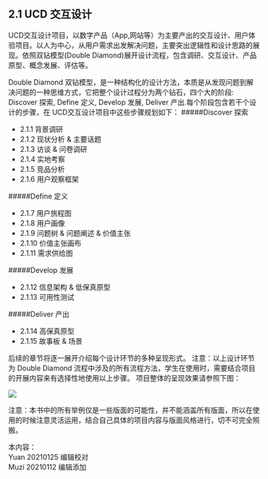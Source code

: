 ## 2.1 UCD 交互设计
UCD交互设计项目，以数字产品（App,网站等）为主要产出的交互设计、用户体验项目。以人为中心，从用户需求出发解决问题，主要突出逻辑性和设计思路的展现。依照双钻模型(Double Diamond)展开设计流程，包含调研、交互设计、产品原型、概念发展、评估等。

Double Diamond 双钻模型，是一种结构化的设计方法，本质是从发现问题到解决问题的一种思维方式，它把整个设计过程分为两个钻石，四个大的阶段: Discover 探索, Define 定义, Develop 发展, Deliver 产出.每个阶段包含若干个设计的步骤，在 UCD交互设计项目中这些步骤规划如下：
#####Discover 探索
* 2.1.1 背景调研
* 2.1.2 现状分析 & 主要话题
* 2.1.3 访谈 & 问卷调研
* 2.1.4 实地考察
* 2.1.5 竞品分析
* 2.1.6 用户观察框架

#####Define 定义
* 2.1.7 用户旅程图
* 2.1.8 用户画像
* 2.1.9 问题树 & 问题阐述 & 价值主张
* 2.1.10 价值主张画布
* 2.1.11 需求供给图

#####Develop 发展
* 2.1.12 信息架构 & 低保真原型
* 2.1.13 可用性测试

#####Deliver 产出
* 2.1.14 高保真原型
* 2.1.15 故事板 & 场景





后续的章节将逐一展开介绍每个设计环节的多种呈现形式。
注意：以上设计环节为 Double Diamond 流程中涉及的所有流程方法，学生在使用时，需要结合项目的开展内容来有选择性地使用以上步骤。
项目整体的呈现效果请参照下图：

![](http://kitpic.makebi.net/2021/ixd_ucd.jpg)


注意：本书中的所有举例仅是一些版面的可能性，并不能涵盖所有版面，所以在使用的时候注意灵活运用，结合自己具体的项目内容与版面风格进行，切不可完全照搬。

本内容：  
Yuan 20210125 编辑校对  
Muzi 20210112 编辑添加
